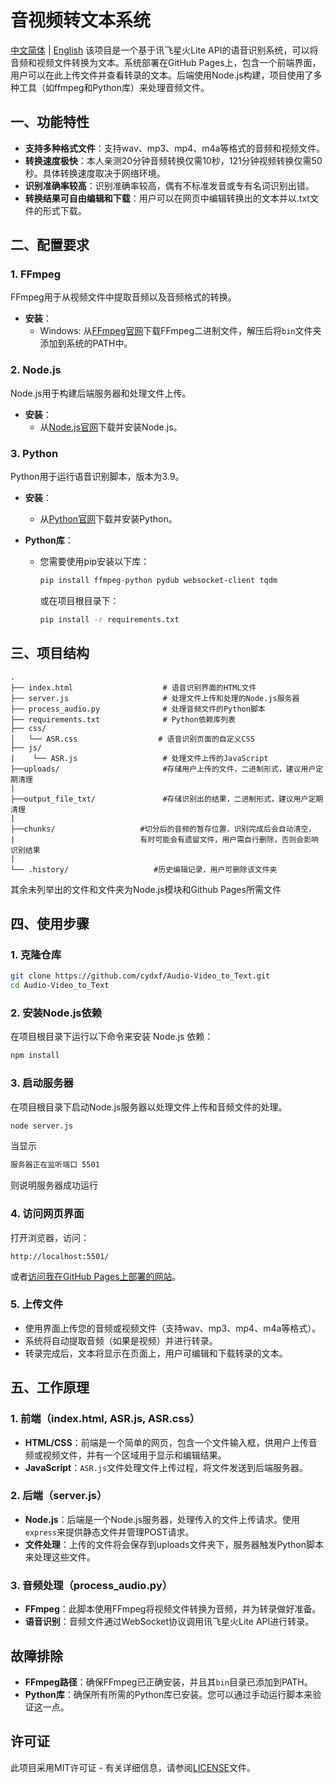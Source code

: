 # 音视频转文本系统
[中文简体](README.md) | [English](README-en.md)
该项目是一个基于讯飞星火Lite API的语音识别系统，可以将音频和视频文件转换为文本。系统部署在GitHub Pages上，包含一个前端界面，用户可以在此上传文件并查看转录的文本。后端使用Node.js构建，项目使用了多种工具（如ffmpeg和Python库）来处理音频文件。

## 一、功能特性

- **支持多种格式文件**：支持wav、mp3、mp4、m4a等格式的音频和视频文件。
- **转换速度极快**：本人亲测20分钟音频转换仅需10秒，121分钟视频转换仅需50秒。具体转换速度取决于网络环境。
- **识别准确率较高**：识别准确率较高，偶有不标准发音或专有名词识别出错。
- **转换结果可自由编辑和下载**：用户可以在网页中编辑转换出的文本并以.txt文件的形式下载。

## 二、配置要求

### 1. FFmpeg

FFmpeg用于从视频文件中提取音频以及音频格式的转换。

- **安装**：
  - Windows: 从[FFmpeg官网](https://ffmpeg.org/download.html)下载FFmpeg二进制文件，解压后将`bin`文件夹添加到系统的PATH中。

### 2. Node.js

Node.js用于构建后端服务器和处理文件上传。

- **安装**：
  - 从[Node.js官网](https://nodejs.org/)下载并安装Node.js。

### 3. Python

Python用于运行语音识别脚本，版本为3.9。

- **安装**：
  - 从[Python官网](https://www.python.org/)下载并安装Python。

- **Python库**：
  - 您需要使用pip安装以下库：
    ```bash
    pip install ffmpeg-python pydub websocket-client tqdm
    ```
    或在项目根目录下：
    ```bash
    pip install -r requirements.txt
    ```

## 三、项目结构

```plaintext
.
├── index.html                    # 语音识别界面的HTML文件
├── server.js                     # 处理文件上传和处理的Node.js服务器
├── process_audio.py              # 处理音频文件的Python脚本
├── requirements.txt              # Python依赖库列表
├── css/
│   └── ASR.css                  # 语音识别页面的自定义CSS
├── js/
|    └── ASR.js                   # 处理文件上传的JavaScript
├──uploads/                       #存储用户上传的文件，二进制形式，建议用户定期清理
|
├──output_file_txt/               #存储识别出的结果，二进制形式，建议用户定期清理
|
├──chunks/                   #切分后的音频的暂存位置，识别完成后会自动清空，
|                            有时可能会有遗留文件，用户需自行删除，否则会影响识别结果
|
└── .history/                   #历史编辑记录，用户可删除该文件夹
```
其余未列举出的文件和文件夹为Node.js模块和Github Pages所需文件
## 四、使用步骤

### 1. 克隆仓库

```bash
git clone https://github.com/cydxf/Audio-Video_to_Text.git
cd Audio-Video_to_Text
```

### 2. 安装Node.js依赖

在项目根目录下运行以下命令来安装 Node.js 依赖：

```bash
npm install
```

### 3. 启动服务器

在项目根目录下启动Node.js服务器以处理文件上传和音频文件的处理。

```bash
node server.js
```
当显示
```bash
服务器正在监听端口 5501
```
则说明服务器成功运行
### 4. 访问网页界面

打开浏览器，访问：

```
http://localhost:5501/
```

或者[访问我在GitHub Pages上部署的网站](http://cydxf.github.io/Audio-Video_to_Text)。

### 5. 上传文件

- 使用界面上传您的音频或视频文件（支持wav、mp3、mp4、m4a等格式）。
- 系统将自动提取音频（如果是视频）并进行转录。
- 转录完成后，文本将显示在页面上，用户可编辑和下载转录的文本。

## 五、工作原理

### 1. 前端（index.html, ASR.js, ASR.css）

- **HTML/CSS**：前端是一个简单的网页，包含一个文件输入框，供用户上传音频或视频文件，并有一个区域用于显示和编辑结果。
- **JavaScript**：`ASR.js`文件处理文件上传过程，将文件发送到后端服务器。

### 2. 后端（server.js）

- **Node.js**：后端是一个Node.js服务器，处理传入的文件上传请求。使用`express`来提供静态文件并管理POST请求。
- **文件处理**：上传的文件将会保存到uploads文件夹下，服务器触发Python脚本来处理这些文件。

### 3. 音频处理（process_audio.py）

- **FFmpeg**：此脚本使用FFmpeg将视频文件转换为音频，并为转录做好准备。
- **语音识别**：音频文件通过WebSocket协议调用讯飞星火Lite API进行转录。

## 故障排除

- **FFmpeg路径**：确保FFmpeg已正确安装，并且其`bin`目录已添加到PATH。
- **Python库**：确保所有所需的Python库已安装。您可以通过手动运行脚本来验证这一点。

## 许可证

此项目采用MIT许可证 - 有关详细信息，请参阅[LICENSE](LICENSE)文件。